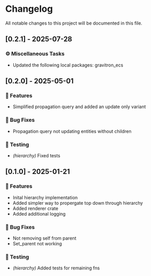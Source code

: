 # Changelog

All notable changes to this project will be documented in this file.

## [0.2.1] - 2025-07-28

### ⚙️ Miscellaneous Tasks

- Updated the following local packages: gravitron_ecs


## [0.2.0] - 2025-05-01

### 🚀 Features

- Simplified propagation query and added an update only variant

### 🐛 Bug Fixes

- Propagation query not updating entities without children

### 🧪 Testing

- *(hierarchy)* Fixed tests


## [0.1.0] - 2025-01-21

### 🚀 Features

- Inital hierarchy implementation
- Added simpler way to propergate top down through hierarchy
- Added renderer crate
- Added additional logging

### 🐛 Bug Fixes

- Not removing self from parent
- Set_parent not working

### 🧪 Testing

- *(hierarchy)* Added tests for remaining fns


